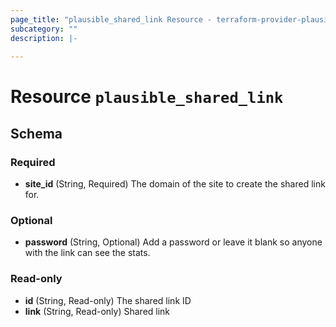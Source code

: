 ```yaml
---
page_title: "plausible_shared_link Resource - terraform-provider-plausible"
subcategory: ""
description: |-
  
---
```


# Resource `plausible_shared_link`





## Schema

### Required

- **site_id** (String, Required) The domain of the site to create the shared link for.

### Optional

- **password** (String, Optional) Add a password or leave it blank so anyone with the link can see the stats.

### Read-only

- **id** (String, Read-only) The shared link ID
- **link** (String, Read-only) Shared link


